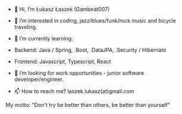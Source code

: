 - 👋 Hi, I’m Łukasz Łaszek (Gambeat007)

- 👀 I’m interested in coding, jazz/blues/funk/rock music and bicycle traveling. 
- 🌱 I’m currently learning: 
- Backend: Java / Spring, .Boot, .DataJPA, .Security / Hibernate
- Frontend: Javascript, Typescript, React

- 💞️ I’m looking for work opportunities - junior software developer/engineer.
- 📫 How to reach me? laszek.lukasz(at)gmail.com

My motto: "Don't try be better than others, be better than yourself"

